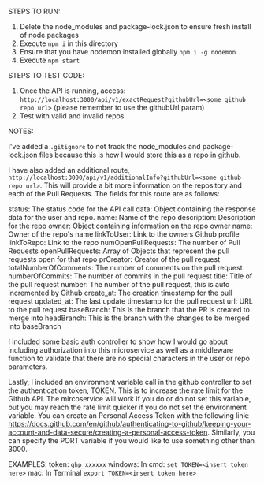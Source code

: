 STEPS TO RUN:

1. Delete the node_modules and package-lock.json to ensure fresh install of node packages
2. Execute `npm i` in this directory
3. Ensure that you have nodemon installed globally `npm i -g nodemon`
4. Execute `npm start`

STEPS TO TEST CODE:
1. Once the API is running, access: `http://localhost:3000/api/v1/exactRequest?githubUrl=<some github repo url>` (please remember to use the githubUrl param)
2. Test with valid and invalid repos.

NOTES:

I've added a `.gitignore` to not track the node_modules and package-lock.json files because this 
is how I would store this as a repo in github.

I have also added an additional route, `http://localhost:3000/api/v1/additionalInfo?githubUrl=<some github repo url>`. This will 
provide a bit more information on the repository and each of the Pull Requests. The fields for this route are as follows:

status: The status code for the API call
data: Object containing the response data for the user and repo.
    name: Name of the repo
    description: Description for the repo
    owner: Object containing information on the repo owner
        name: Owner of the repo's name
        linkToUser: Link to the owners Github profile
    linkToRepo: Link to the repo
    numOpenPullRequests: The number of Pull Requests
    openPullRequests: Array of Objects that represent the pull requests open for that repo
        prCreator: Creator of the pull request
        totalNumberOfComments: The number of comments on the pull request
        numberOfCommits: The number of commits in the pull request
        title: Title of the pull request
        number: The number of the pull request, this is auto incremented by Github
        create_at: The creation timestamp for the pull request
        updated_at: The last update timestamp for the pull request
        url: URL to the pull request
        baseBranch: This is the branch that the PR is created to merge into
        headBranch: This is the branch with the changes to be merged into baseBranch

I included some basic auth controller to show how I would go about including authorization into this microservice
as well as a middleware function to validate that there are no special characters in the user or repo parameters.

Lastly, I included an environment variable call in the github controller to set the authentication token, TOKEN. This is to increase the rate limit 
for the Github API. The mircoservice will work if you do or do not set this variable, but you may reach the rate limit quicker if you do not set the environment 
variable. You can create an Personal Access Token with the following link: https://docs.github.com/en/github/authenticating-to-github/keeping-your-account-and-data-secure/creating-a-personal-access-token. 
Similarly, you can specify the PORT variable if you would like to use something other than 3000.

EXAMPLES:
    token: `ghp_xxxxxx`
    windows: In cmd: `set TOKEN=<insert token here>`
    mac: In Terminal `export TOKEN=<insert token here>`